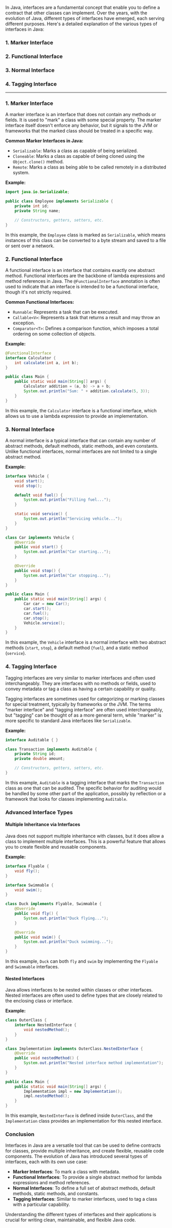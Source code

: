 In Java, interfaces are a fundamental concept that enable you to define a contract that other classes can implement.
Over the years, with the evolution of Java, different types of interfaces have emerged, each serving different purposes.
Here's a detailed explanation of the various types of interfaces in Java:

### 1. **Marker Interface**

### 2. **Functional Interface**

### 3. **Normal Interface**

### 4. **Tagging Interface**

---

### 1. **Marker Interface**

A marker interface is an interface that does not contain any methods or fields. It is used to "mark" a class with some
special property. The marker interface itself doesn't enforce any behavior, but it signals to the JVM or frameworks that
the marked class should be treated in a specific way.

**Common Marker Interfaces in Java:**

- `Serializable`: Marks a class as capable of being serialized.
- `Cloneable`: Marks a class as capable of being cloned using the `Object.clone()` method.
- `Remote`: Marks a class as being able to be called remotely in a distributed system.

**Example:**

```java
import java.io.Serializable;

public class Employee implements Serializable {
    private int id;
    private String name;

    // Constructors, getters, setters, etc.
}
```

In this example, the `Employee` class is marked as `Serializable`, which means instances of this class can be converted
to a byte stream and saved to a file or sent over a network.

### 2. **Functional Interface**

A functional interface is an interface that contains exactly one abstract method. Functional interfaces are the backbone
of lambda expressions and method references in Java. The `@FunctionalInterface` annotation is often used to indicate
that an interface is intended to be a functional interface, though it's not strictly required.

**Common Functional Interfaces:**

- `Runnable`: Represents a task that can be executed.
- `Callable<V>`: Represents a task that returns a result and may throw an exception.
- `Comparator<T>`: Defines a comparison function, which imposes a total ordering on some collection of objects.

**Example:**

```java
@FunctionalInterface
interface Calculator {
    int calculate(int a, int b);
}

public class Main {
    public static void main(String[] args) {
        Calculator addition = (a, b) -> a + b;
        System.out.println("Sum: " + addition.calculate(5, 3));
    }
}
```

In this example, the `Calculator` interface is a functional interface, which allows us to use a lambda expression to
provide an implementation.

### 3. **Normal Interface**

A normal interface is a typical interface that can contain any number of abstract methods, default methods, static
methods, and even constants. Unlike functional interfaces, normal interfaces are not limited to a single abstract
method.

**Example:**

```java
interface Vehicle {
    void start();
    void stop();

    default void fuel() {
        System.out.println("Filling fuel...");
    }

    static void service() {
        System.out.println("Servicing vehicle...");
    }
}

class Car implements Vehicle {
    @Override
    public void start() {
        System.out.println("Car starting...");
    }

    @Override
    public void stop() {
        System.out.println("Car stopping...");
    }
}

public class Main {
    public static void main(String[] args) {
        Car car = new Car();
        car.start();
        car.fuel();
        car.stop();
        Vehicle.service();
    }
}
```

In this example, the `Vehicle` interface is a normal interface with two abstract methods (`start`, `stop`), a default
method (`fuel`), and a static method (`service`).

### 4. **Tagging Interface**

Tagging interfaces are very similar to marker interfaces and often used interchangeably. They are interfaces with no
methods or fields, used to convey metadata or tag a class as having a certain capability or quality.

Tagging interfaces are sometimes used for categorizing or marking classes for special treatment, typically by frameworks
or the JVM. The terms "marker interface" and "tagging interface" are often used interchangeably, but "tagging" can be
thought of as a more general term, while "marker" is more specific to standard Java interfaces like `Serializable`.

**Example:**

```java
interface Auditable { }

class Transaction implements Auditable {
    private String id;
    private double amount;

    // Constructors, getters, setters, etc.
}
```

In this example, `Auditable` is a tagging interface that marks the `Transaction` class as one that can be audited. The
specific behavior for auditing would be handled by some other part of the application, possibly by reflection or a
framework that looks for classes implementing `Auditable`.

### Advanced Interface Types

#### **Multiple Inheritance via Interfaces**

Java does not support multiple inheritance with classes, but it does allow a class to implement multiple interfaces.
This is a powerful feature that allows you to create flexible and reusable components.

**Example:**

```java
interface Flyable {
    void fly();
}

interface Swimmable {
    void swim();
}

class Duck implements Flyable, Swimmable {
    @Override
    public void fly() {
        System.out.println("Duck flying...");
    }

    @Override
    public void swim() {
        System.out.println("Duck swimming...");
    }
}
```

In this example, `Duck` can both `fly` and `swim` by implementing the `Flyable` and `Swimmable` interfaces.

#### **Nested Interfaces**

Java allows interfaces to be nested within classes or other interfaces. Nested interfaces are often used to define types
that are closely related to the enclosing class or interface.

**Example:**

```java
class OuterClass {
    interface NestedInterface {
        void nestedMethod();
    }
}

class Implementation implements OuterClass.NestedInterface {
    @Override
    public void nestedMethod() {
        System.out.println("Nested interface method implementation");
    }
}

public class Main {
    public static void main(String[] args) {
        Implementation impl = new Implementation();
        impl.nestedMethod();
    }
}
```

In this example, `NestedInterface` is defined inside `OuterClass`, and the `Implementation` class provides an
implementation for this nested interface.

### Conclusion

Interfaces in Java are a versatile tool that can be used to define contracts for classes, provide multiple inheritance,
and create flexible, reusable code components. The evolution of Java has introduced several types of interfaces, each
with its own use case:

- **Marker Interfaces**: To mark a class with metadata.
- **Functional Interfaces**: To provide a single abstract method for lambda expressions and method references.
- **Normal Interfaces**: To define a full set of abstract methods, default methods, static methods, and constants.
- **Tagging Interfaces**: Similar to marker interfaces, used to tag a class with a particular capability.

Understanding the different types of interfaces and their applications is crucial for writing clean, maintainable, and
flexible Java code.